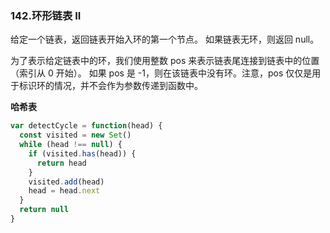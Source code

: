 ### 142.环形链表 II
给定一个链表，返回链表开始入环的第一个节点。 如果链表无环，则返回 null。

为了表示给定链表中的环，我们使用整数 pos 来表示链表尾连接到链表中的位置（索引从 0 开始）。 如果 pos 是 -1，则在该链表中没有环。注意，pos 仅仅是用于标识环的情况，并不会作为参数传递到函数中。

**哈希表**
```js
var detectCycle = function(head) {
  const visited = new Set()
  while (head !== null) {
    if (visited.has(head)) {
      return head
    }
    visited.add(head)
    head = head.next
  }
  return null
}
```